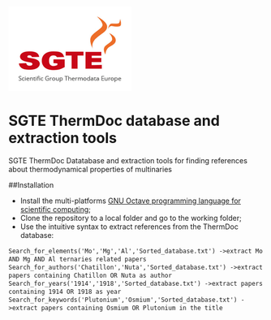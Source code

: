 ![](SGTE.gif)

# SGTE ThermDoc database and extraction tools
SGTE ThermDoc Datatabase and extraction tools for finding references about thermodynamical properties of multinaries

##Installation
- Install the multi-platforms [GNU Octave programming language for scientific computing](https://octave.org/);
- Clone the repository to a local folder and go to the working folder;
- Use the intuitive syntax to extract references from the ThermDoc database:

```
Search_for_elements('Mo','Mg','Al','Sorted_database.txt') ->extract Mo AND Mg AND Al ternaries related papers
Search_for_authors('Chatillon','Nuta','Sorted_database.txt') ->extract papers containing Chatillon OR Nuta as author
Search_for_years('1914','1918','Sorted_database.txt') ->extract papers containing 1914 OR 1918 as year
Search_for_keywords('Plutonium','Osmium','Sorted_database.txt') ->extract papers containing Osmium OR Plutonium in the title
```
